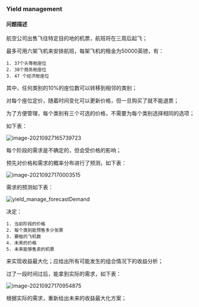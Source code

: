 ### Yield management

#### 问题描述

航空公司出售飞往特定目的地的机票，航班将在三周后起飞；

最多可用六架飞机来安排航班，每架飞机的租金为50000英镑，有：

	1. 37个头等舱座位 
 	2. 38个商务舱座位 
 	3. 47 个经济舱座位

其中，任何类别的10%的座位数可以转移到相邻的类别；

对每个座位定价，随着时间变化可以更新价格，但一旦购买了就不能退票；

为了方便管理，每个类别有三个可选的价格，不需要为每个类别选择相同的选项；

如下表：

![image-20210927165739723](D:\github\Model-Building-in-Mathematical-Programming\image\yield_manage_price.jpg)

每个阶段的需求是不确定的，但会受价格的影响；

预先对价格和需求的概率分布进行了预测，如下表：

![image-20210927170003515](D:\github\Model-Building-in-Mathematical-Programming\image\yield_manage_pred.jpg)

需求的预测如下表：

![yield_manage_forecastDemand](D:\github\Model-Building-in-Mathematical-Programming\image\yield_manage_forecastDemand.PNG)

决定：

	1. 当前阶段的价格
 	2. 每个类别能预售多少张票
 	3. 要租的飞机数
 	4. 未来的价格
 	5. 未来能够售卖的机票

来实现收益最大化；应给出所有可能发生的组合情况下的收益分析；

过了一段时间过后，能拿到实际的需求，如下表：

![image-20210927170954875](D:\github\Model-Building-in-Mathematical-Programming\image\yield_manage_actualDemand.jpg)

根据实际的需求，重新给出未来的收益最大化方案；

